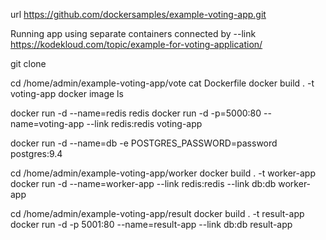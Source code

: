 url
https://github.com/dockersamples/example-voting-app.git

Running app using separate containers connected by --link
https://kodekloud.com/topic/example-for-voting-application/

git clone

cd /home/admin/example-voting-app/vote
cat Dockerfile
docker build . -t voting-app
docker image ls

docker run -d --name=redis redis
docker run -d -p=5000:80 --name=voting-app --link redis:redis voting-app

docker run -d --name=db -e POSTGRES_PASSWORD=password postgres:9.4

cd /home/admin/example-voting-app/worker
docker build . -t worker-app
docker run -d --name=worker-app --link redis:redis --link db:db worker-app

cd /home/admin/example-voting-app/result
docker build . -t result-app
docker run -d -p 5001:80 --name=result-app --link db:db result-app
